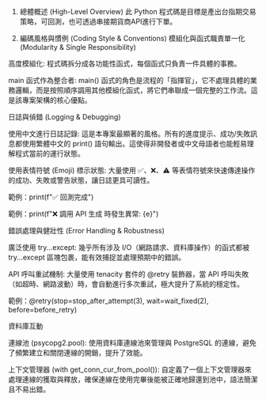 1. 總體概述 (High-Level Overview)
此 Python 程式碼是目標是產出台指期交易策略，可回測，也可透過串接期貨商API進行下單。


2. 編碼風格與慣例 (Coding Style & Conventions)
模組化與函式職責單一化 (Modularity & Single Responsibility)

高度模組化: 程式碼拆分成各功能性函式，每個函式只負責一件具體的事務。

main 函式作為整合者: main() 函式的角色是流程的「指揮官」，它不處理具體的業務邏輯，而是按照順序調用其他模組化函式，將它們串聯成一個完整的工作流。這是該專案架構的核心優點。

日誌與偵錯 (Logging & Debugging)

使用中文進行日誌記錄: 這是本專案最顯著的風格。所有的進度提示、成功/失敗訊息都使用繁體中文的 print() 語句輸出。這使得非開發者或中文母語者也能輕易理解程式當前的運行狀態。

使用表情符號 (Emoji) 標示狀態: 大量使用 ✅、❌、⚠️ 等表情符號來快速傳達操作的成功、失敗或警告狀態，讓日誌更具可讀性。

範例：print(f"✅ 回測完成")

範例：print(f"❌ 調用 API 生成 時發生異常: {e}")

錯誤處理與健壯性 (Error Handling & Robustness)

廣泛使用 try...except: 幾乎所有涉及 I/O（網路請求、資料庫操作）的函式都被 try...except 區塊包裹，能有效捕捉並處理預期中的錯誤。

API 呼叫重試機制: 大量使用 tenacity 套件的 @retry 裝飾器，當 API 呼叫失敗（如超時、網路波動）時，會自動進行多次重試，極大提升了系統的穩定性。

範例：@retry(stop=stop_after_attempt(3), wait=wait_fixed(2), before=before_retry)



資料庫互動

連線池 (psycopg2.pool): 使用資料庫連線池來管理與 PostgreSQL 的連線，避免了頻繁建立和關閉連線的開銷，提升了效能。

上下文管理器 (with get_conn_cur_from_pool()): 自定義了一個上下文管理器來處理連線的獲取與釋放，確保連線在使用完畢後能被正確地歸還到池中，語法簡潔且不易出錯。
